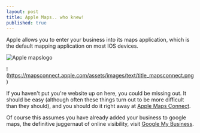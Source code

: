 ```yaml
---
layout: post
title: Apple Maps.. who knew!
published: true
---
```


Apple allows you to enter your business into its maps application, which is the default mapping application on most IOS devices.

![Apple mapslogo][Apple-maps]

!(https://mapsconnect.apple.com/assets/images/text/title_mapsconnect.png)

If you haven't put you're website up on here, you could be missing out. It should be easy (although often these things turn out to be more difficult than they should), and you should do it right away at [Apple Maps Connect](https://mapsconnect.apple.com/).

Of course this assumes you have already added your business to google maps, the definitive juggernaut of online visibility, visit [Google My Business](https://www.google.com.au/business/).

[Apple-maps]: https://mapsconnect.apple.com/assets/images/text/title_mapsconnect.png "Apple Maps logo"
